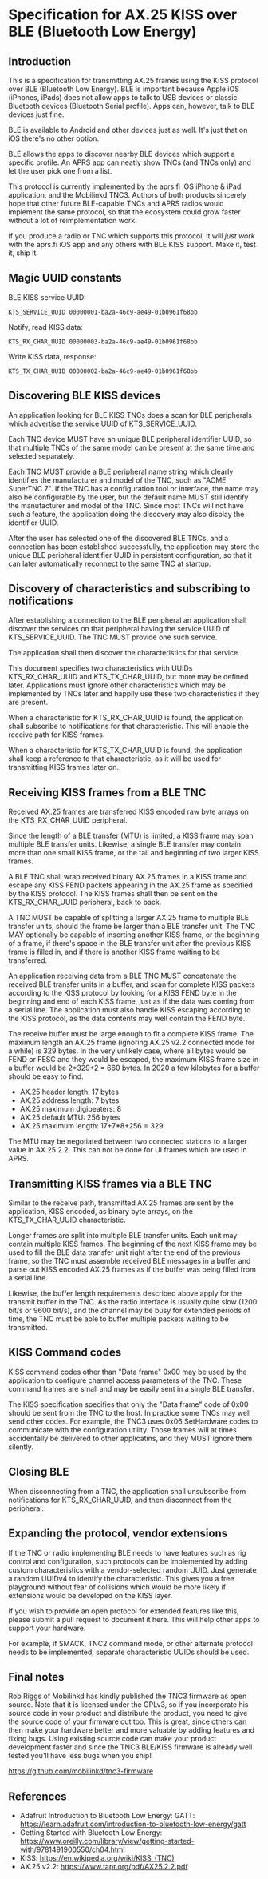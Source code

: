 
Specification for AX.25 KISS over BLE (Bluetooth Low Energy)
================================================================

Introduction
---------------

This is a specification for transmitting AX.25 frames using the KISS
protocol over BLE (Bluetooth Low Energy).  BLE is important because
Apple iOS (iPhones, iPads) does not allow apps to talk to USB devices
or classic Bluetooth devices (Bluetooth Serial profile).  Apps can,
however, talk to BLE devices just fine.

BLE is available to Android and other devices just as well. It's just that
on iOS there's no other option.

BLE allows the apps to discover nearby BLE devices which support a specific
profile.  An APRS app can neatly show TNCs (and TNCs only) and let the user
pick one from a list.

This protocol is currently implemented by the aprs.fi iOS iPhone & iPad
application, and the Mobilinkd TNC3.  Authors of both products sincerely
hope that other future BLE-capable TNCs and APRS radios would implement the
same protocol, so that the ecosystem could grow faster without a lot of
reimplementation work.

If you produce a radio or TNC which supports this protocol, it will *just
work* with the aprs.fi iOS app and any others with BLE KISS support.  Make
it, test it, ship it.


Magic UUID constants
------------------------

BLE KISS service UUID:

    KTS_SERVICE_UUID 00000001-ba2a-46c9-ae49-01b0961f68bb

Notify, read KISS data:
    
    KTS_RX_CHAR_UUID 00000003-ba2a-46c9-ae49-01b0961f68bb

Write KISS data, response:

    KTS_TX_CHAR_UUID 00000002-ba2a-46c9-ae49-01b0961f68bb


Discovering BLE KISS devices
-------------------------------

An application looking for BLE KISS TNCs does a scan for BLE peripherals
which advertise the service UUID of KTS_SERVICE_UUID.

Each TNC device MUST have an unique BLE peripheral identifier UUID, so that
multiple TNCs of the same model can be present at the same time and selected
separately.

Each TNC MUST provide a BLE peripheral name string which clearly identifies
the manufacturer and model of the TNC, such as "ACME SuperTNC 7".  If the
TNC has a configuration tool or interface, the name may also be configurable
by the user, but the default name MUST still identify the manufacturer and
model of the TNC.  Since most TNCs will not have such a feature, the
application doing the discovery may also display the identifier UUID.

After the user has selected one of the discovered BLE TNCs, and a connection
has been established successfully, the application may store the unique BLE
peripheral identifier UUID in persistent configuration, so that it can later
automatically reconnect to the same TNC at startup.


Discovery of characteristics and subscribing to notifications
----------------------------------------------------------------

After establishing a connection to the BLE peripheral an application shall
discover the services on that peripheral having the service UUID of
KTS_SERVICE_UUID.  The TNC MUST provide one such service.

The application shall then discover the characteristics for that service. 

This document specifies two characteristics with UUIDs KTS_RX_CHAR_UUID and
KTS_TX_CHAR_UUID, but more may be defined later.  Applications must ignore
other characteristics which may be implemented by TNCs later and happily
use these two characteristics if they are present.

When a characteristic for KTS_RX_CHAR_UUID is found, the application shall
subscribe to notifications for that characteristic.  This will enable the
receive path for KISS frames.

When a characteristic for KTS_TX_CHAR_UUID is found, the application shall
keep a reference to that characteristic, as it will be used for transmitting
KISS frames later on.


Receiving KISS frames from a BLE TNC
---------------------------------------

Received AX.25 frames are transferred KISS encoded raw byte arrays on the
KTS_RX_CHAR_UUID peripheral.

Since the length of a BLE transfer (MTU) is limited, a KISS frame may span
multiple BLE transfer units.  Likewise, a single BLE transfer may contain
more than one small KISS frame, or the tail and beginning of two larger KISS
frames.

A BLE TNC shall wrap received binary AX.25 frames in a KISS frame and escape
any KISS FEND packets appearing in the AX.25 frame as specified by the KISS
protocol.  The KISS frames shall then be sent on the KTS_RX_CHAR_UUID
peripheral, back to back.

A TNC MUST be capable of splitting a larger AX.25 frame to multiple BLE
transfer units, should the frame be larger than a BLE transfer unit.  The
TNC MAY optionally be capable of inserting another KISS frame, or the
beginning of a frame, if there's space in the BLE transfer unit after the
previous KISS frame is filled in, and if there is another KISS frame waiting
to be transferred.

An application receiving data from a BLE TNC MUST concatenate the received
BLE transfer units in a buffer, and scan for complete KISS packets according
to the KISS protocol by looking for a KISS FEND byte in the beginning and
end of each KISS frame, just as if the data was coming from a serial line. 
The application must also handle KISS escaping according to the KISS
protocol, as the data contents may well contain the FEND byte.

The receive buffer must be large enough to fit a complete KISS frame.  The
maximum length an AX.25 frame (ignoring AX.25 v2.2 connected mode for a
while) is 329 bytes.  In the very unlikely case, where all bytes would be
FEND or FESC and they would be escaped, the maximum KISS frame size in a
buffer would be 2*329+2 = 660 bytes.  In 2020 a few kilobytes for a buffer
should be easy to find.

* AX.25 header length: 17 bytes
* AX.25 address length: 7 bytes
* AX.25 maximum digipeaters: 8
* AX.25 default MTU: 256 bytes
* AX.25 maximum length: 17+7*8+256 = 329

The MTU may be negotiated between two connected stations to a larger value
in AX.25 2.2.  This can not be done for UI frames which are used in APRS.


Transmitting KISS frames via a BLE TNC
-----------------------------------------

Similar to the receive path, transmitted AX.25 frames are sent by the
application, KISS encoded, as binary byte arrays, on the KTS_TX_CHAR_UUID
characteristic.

Longer frames are split into multiple BLE transfer units.  Each unit may
contain multiple KISS frames.  The beginning of the next KISS frame may be
used to fill the BLE data transfer unit right after the end of the previous
frame, so the TNC must assemble received BLE messages in a buffer and parse
out KISS encoded AX.25 frames as if the buffer was being filled from a
serial line.

Likewise, the buffer length requirements described above apply for the
transmit buffer in the TNC.  As the radio interface is usually quite slow
(1200 bit/s or 9600 bit/s), and the channel may be busy for extended periods
of time, the TNC must be able to buffer multiple packets waiting to be
transmitted.


KISS Command codes
---------------------

KISS command codes other than "Data frame" 0x00 may be used by the
application to configure channel access parameters of the TNC.  These
command frames are small and may be easily sent in a single BLE
transfer.

The KISS specification specifies that only the "Data frame" code of 0x00
should be sent from the TNC to the host.  In practice some TNCs may well
send other codes.  For example, the TNC3 uses 0x06 SetHardware codes to
communicate with the configuration utility.  Those frames will at times
accidentally be delivered to other applicatins, and they MUST ignore them
silently.


Closing BLE
--------------

When disconnecting from a TNC, the application shall unsubscribe from
notifications for KTS_RX_CHAR_UUID, and then disconnect from the peripheral.


Expanding the protocol, vendor extensions
--------------------------------------------

If the TNC or radio implementing BLE needs to have features such as rig
control and configuration, such protocols can be implemented by adding
custom characteristics with a vendor-selected random UUID.  Just generate a
random UUIDv4 to identify the characteristic.  This gives you a free
playground without fear of collisions which would be more likely if
extensions would be developed on the KISS layer.

If you wish to provide an open protocol for extended features like this,
please submit a pull request to document it here.  This will help other
apps to support your hardware.

For example, if SMACK, TNC2 command mode, or other alternate protocol needs
to be implemented, separate characteristic UUIDs should be used.


Final notes
--------------

Rob Riggs of Mobilinkd has kindly published the TNC3 firmware as open
source.  Note that it is licensed under the GPLv3, so if you incorporate his
source code in your product and distribute the product, you need to give the
source code of your firmware out too.  This is great, since others can then
make your hardware better and more valuable by adding features and fixing
bugs.  Using existing source code can make your product development faster
and since the TNC3 BLE/KISS firmware is already well tested you'll have less
bugs when you ship!

https://github.com/mobilinkd/tnc3-firmware


References
-------------

* Adafruit Introduction to Bluetooth Low Energy: GATT:
  https://learn.adafruit.com/introduction-to-bluetooth-low-energy/gatt
* Getting Started with Bluetooth Low Energy:
  https://www.oreilly.com/library/view/getting-started-with/9781491900550/ch04.html
* KISS: https://en.wikipedia.org/wiki/KISS_(TNC)
* AX.25 v2.2: https://www.tapr.org/pdf/AX25.2.2.pdf

